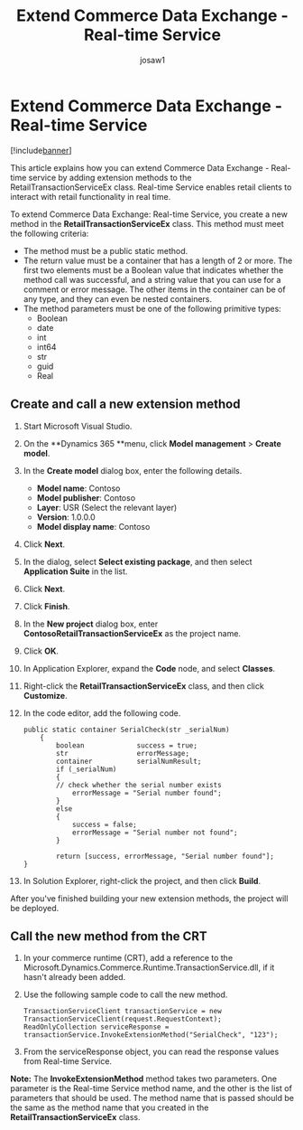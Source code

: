 ﻿---
# required metadata

title: Extend Commerce Data Exchange - Real-time Service
description: This article explains how you can extend Commerce Data Exchange -  Real-time service by adding extension methods to the RetailTransactionServiceEx class. Real-time Service enables retail clients to interact with retail functionality in real time.
author: josaw1
manager: AnnBe
ms.date: 04/04/2017
ms.topic: article
ms.prod: 
ms.service: Dynamics365Operations
ms.technology: 

# optional metadata

# ms.search.form: 
# ROBOTS: 
audience: Developer
# ms.devlang: 
# ms.reviewer: robinr
ms.search.scope: AX 7.0.0, Operations
# ms.tgt_pltfrm: 
ms.custom: 68673
ms.assetid: 72a63836-2908-45fa-b1a6-3b1c499a19a2
ms.search.region: Global
# ms.search.industry: 
ms.author: mumani
ms.search.validFrom: 2016-02-28
ms.dyn365.ops.version: AX 7.0.0

---

# Extend Commerce Data Exchange - Real-time Service

[!include[banner](../includes/banner.md)]


This article explains how you can extend Commerce Data Exchange -  Real-time service by adding extension methods to the RetailTransactionServiceEx class. Real-time Service enables retail clients to interact with retail functionality in real time.

To extend Commerce Data Exchange: Real-time Service, you create a new method in the **RetailTransactionServiceEx** class. This method must meet the following criteria:

-   The method must be a public static method.
-   The return value must be a container that has a length of 2 or more. The first two elements must be a Boolean value that indicates whether the method call was successful, and a string value that you can use for a comment or error message. The other items in the container can be of any type, and they can even be nested containers.
-   The method parameters must be one of the following primitive types:
    -   Boolean
    -   date
    -   int
    -   int64
    -   str
    -   guid
    -   Real

## Create and call a new extension method
1.  Start Microsoft Visual Studio.
2.  On the **Dynamics 365 **menu, click **Model management** &gt; **Create model**.
3.  In the **Create model** dialog box, enter the following details.
    -   **Model name**: Contoso
    -   **Model publisher**: Contoso
    -   **Layer**: USR (Select the relevant layer)
    -   **Version**: 1.0.0.0
    -   **Model display name**: Contoso

4.  Click **Next**.
5.  In the dialog, select **Select existing package**, and then select **Application Suite** in the list.
6.  Click **Next**.
7.  Click **Finish**.
8.  In the **New project** dialog box, enter **ContosoRetailTransactionServiceEx** as the project name.
9.  Click **OK**.
10. In Application Explorer, expand the **Code** node, and select **Classes**.
11. Right-click the **RetailTransactionServiceEx** class, and then click **Customize**.
12. In the code editor, add the following code.

        public static container SerialCheck(str _serialNum)
            {
                boolean             success = true;
                str                 errorMessage;
                container           serialNumResult;
                if (_serialNum)
                {
                // check whether the serial number exists
                    errorMessage = "Serial number found";
                }
                else
                {
                    success = false;
                    errorMessage = "Serial number not found";
                }

                return [success, errorMessage, "Serial number found"];
        }

13. In Solution Explorer, right-click the project, and then click **Build**.

After you've finished building your new extension methods, the project will be deployed.

## Call the new method from the CRT
1.  In your commerce runtime (CRT), add a reference to the Microsoft.Dynamics.Commerce.Runtime.TransactionService.dll, if it hasn't already been added.
2.  Use the following sample code to call the new method.

        TransactionServiceClient transactionService = new TransactionServiceClient(request.RequestContext);
        ReadOnlyCollection serviceResponse = transactionService.InvokeExtensionMethod("SerialCheck", "123");

3.  From the serviceResponse object, you can read the response values from Real-time Service.

**Note:** The **InvokeExtensionMethod** method takes two parameters. One parameter is the Real-time Service method name, and the other is the list of parameters that should be used. The method name that is passed should be the same as the method name that you created in the **RetailTransactionServiceEx** class.


